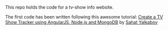 This repo holds the code for a tv-show info website.

The first code has been written following this awesome tutorial: [Create a TV Show Tracker using AngularJS, Node.js and MongoDB]() by [Sahat Yalkabov](http://sahatyalkabov.com/) 
